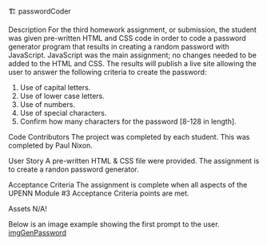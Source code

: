 🏗️ passwordCoder   

Description
For the third homework assignment, or submission, the student was given pre-written HTML and CSS code in order to code a password generator program that results in creating a random password with JavaScript.  JavaScript was the main assignment; no changes needed to be added to the HTML and CSS.  The results will publish a live site allowing the user to answer the following criteria to create the password:

1. Use of capital letters.
2. Use of lower case letters.
3. Use of numbers.
4. Use of special characters. 
5. Confirm how many characters for the password [8-128 in length]. 


Code Contributors
The project was completed by each student. This was completed by Paul Nixon. 

User Story
A pre-written HTML & CSS file were provided. The assignment is to create a randon password generator.  

Acceptance Criteria
The assignment is complete when all aspects of the UPENN Module #3 Acceptance Criteria points are met.

Assets
N/A!

Below is an image example showing the first prompt to the user. 
[imgGenPassword](https://user-images.githubusercontent.com/84299358/230257972-2dedf886-56c1-4c24-af94-78a82bd1af79.png)
